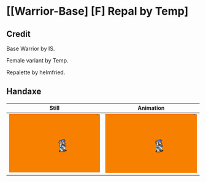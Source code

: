 # [\[Warrior-Base\] \[F\] Repal by Temp]

## Credit

Base Warrior by IS.

Female variant by Temp.

Repalette by helmfried.
	
## Handaxe

| Still | Animation |
| :---: | :-------: |
| ![Handaxe still](./Handaxe_000.png) | ![Handaxe animation](./Handaxe.gif) |

